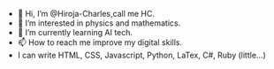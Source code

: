 - 👋 Hi, I’m @Hiroja-Charles,call me HC.
- 👀 I’m interested in physics and mathematics.
- 🌱 I’m currently learning AI tech.
- 📫 How to reach me improve my digital skills.
- I can write  HTML, CSS, Javascript, Python, LaTex, C#,  Ruby (little...)

<!---
Hiroja-Charles/Hiroja-Charles is a ✨ special ✨ repository because its `README.md` (this file) appears on your GitHub profile.
You can click the Preview link to take a look at your changes.
--->
